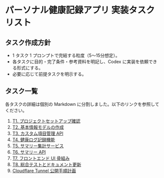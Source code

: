 # パーソナル健康記録アプリ 実装タスクリスト

## タスク作成方針
- 1 タスク 1 プロンプトで完結する粒度（5〜15分想定）。
- 各タスクに目的・完了条件・参考資料を明記し、Codex に実装を依頼できる形式にする。
- 必要に応じて前提タスクを明示する。

## タスク一覧

各タスクの詳細は個別の Markdown に分割しました。以下のリンクを参照してください。

1. [T1. プロジェクトセットアップ確認](tasks/T1_project_setup.md)
2. [T2. 基本情報モデルの作成](tasks/T2_profile_model.md)
3. [T3. カスタム項目管理 API](tasks/T3_custom_fields_api.md)
4. [T4. 健康ログ記録機能](tasks/T4_health_logs.md)
5. [T5. サマリー集計サービス](tasks/T5_summary_service.md)
6. [T6. サマリー API](tasks/T6_summary_api.md)
7. [T7. フロントエンド UI 骨組み](tasks/T7_frontend.md)
8. [T8. 総合テストとドキュメント更新](tasks/T8_integration.md)
9. [Cloudflare Tunnel 公開手順計画](../plans/cloudflare_tunnel_setup.md)
